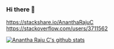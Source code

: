 ### Hi there 👋

https://stackshare.io/AnanthaRajuC   
https://stackoverflow.com/users/3711562

[![Anantha Raju C's github stats](https://github-readme-stats.vercel.app/api?username=anantharajuc&show_icons=true)](https://github.com/anantharajuc/github-readme-stats)

<!--
**AnanthaRajuC/AnanthaRajuC** is a ✨ _special_ ✨ repository because its `README.md` (this file) appears on your GitHub profile.

Here are some ideas to get you started:

- 🔭 I’m currently working on ...
- 🌱 I’m currently learning ...
- 👯 I’m looking to collaborate on ...
- 🤔 I’m looking for help with ...
- 💬 Ask me about ...
- 📫 How to reach me: ...
- 😄 Pronouns: ...
- ⚡ Fun fact: ...
-->
